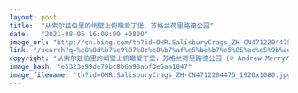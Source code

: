 ```yaml
---
layout: post
title:  "从索尔兹伯里的峭壁上俯瞰爱丁堡，苏格兰荷里路德公园"
date:   "2021-08-05 16:00:00 +0800"
image_url: "http://cn.bing.com/th?id=OHR.SalisburyCrags_ZH-CN4712204475_1920x1080.jpg&rf=LaDigue_1920x1080.jpg&pid=hp"
link: "/search?q=%e8%8d%b7%e9%87%8c%e8%b7%af%e5%be%b7%e5%85%ac%e5%9b%ad&form=hpcapt&mkt=zh-cn"
copyright: "从索尔兹伯里的峭壁上俯瞰爱丁堡，苏格兰荷里路德公园 (© Andrew Merry/Getty Images)"
image_hash: "e5323e99de79bc8b6a98abf3e6aa1847"
image_filename: "th?id=OHR.SalisburyCrags_ZH-CN4712204475_1920x1080.jpg&rf=LaDigue_1920x1080.jpg&pid=hp"
---
```

